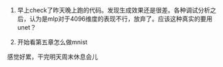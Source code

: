 1. 早上check了昨天晚上跑的代码。发现生成效果还是很差。各种调试分析之后，认为是mlp对于4096维度的表现不行，放弃了。应该这种真实的要用unet？

2. 开始看第五章怎么做mnist

感觉好累，干完明天周末休息会儿
